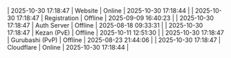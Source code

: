 | 2025-10-30 17:18:47 | Website | Online | 2025-10-30 17:18:44 |
| 2025-10-30 17:18:47 | Registration | Offline | 2025-09-09 16:40:23 |
| 2025-10-30 17:18:47 | Auth Server | Offline | 2025-08-18 09:33:31 |
| 2025-10-30 17:18:47 | Kezan (PvE) | Offline | 2025-10-11 12:51:30 |
| 2025-10-30 17:18:47 | Gurubashi (PvP) | Offline | 2025-08-23 21:44:06 |
| 2025-10-30 17:18:47 | Cloudflare | Online | 2025-10-30 17:18:44 |
